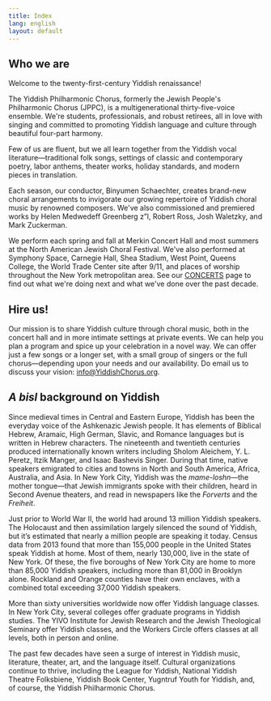 ```yaml
---
title: Index
lang: english
layout: default
---
```


## Who we are

Welcome to the twenty-first-century Yiddish renaissance!

The Yiddish Philharmonic Chorus, formerly the Jewish People's Philharmonic Chorus (JPPC), is a multigenerational thirty-five-voice ensemble.  We're students, professionals, and robust retirees, all in love with singing and committed to promoting Yiddish language and culture through beautiful four-part harmony.

Few of us are fluent, but we all learn together from the Yiddish vocal literature—traditional folk songs, settings of classic and contemporary poetry, labor anthems, theater works, holiday standards, and modern pieces in translation.   

Each season, our conductor, Binyumen Schaechter, creates brand-new choral arrangements to invigorate our growing repertoire of Yiddish choral music by renowned composers.  We've also commissioned and premiered works by Helen Medwedeff Greenberg z”l, Robert Ross, Josh Waletzky, and Mark Zuckerman.

We perform each spring and fall at Merkin Concert Hall and most summers at the North American Jewish Choral Festival.  We've also performed at Symphony Space, Carnegie Hall, Shea Stadium, West Point, Queens College, the World Trade Center site after 9/11, and places of worship throughout the New York metropolitan area.  See our [CONCERTS](https://www.yiddishchorus.org/concerts.html) page to find out what we're doing next and what we've done over the past decade.

## Hire us!

Our mission is to share Yiddish culture through choral music, both in the concert hall and in more intimate settings at private events.  We can help you plan a program and spice up your celebration in a novel way.  We can offer just a few songs or a longer set, with a small group of singers or the full chorus—depending upon your needs and our availability.  Do email us to discuss your vision: [info@YiddishChorus.org](mailto:info@yiddishchorus.org).

## *A bisl* background on Yiddish

Since medieval times in Central and Eastern Europe, Yiddish has been the everyday voice of the Ashkenazic Jewish people.  It has elements of Biblical Hebrew, Aramaic, High German, Slavic, and Romance languages but is written in Hebrew characters.  The nineteenth and twentieth centuries produced internationally known writers including Sholom Aleichem, Y. L. Peretz, Itzik Manger, and Isaac Bashevis Singer.  During that time, native speakers emigrated to cities and towns in North and South America, Africa, Australia, and Asia.  In New York City, Yiddish was the *mame-loshn*—the mother tongue—that Jewish immigrants spoke with their children, heard in Second Avenue theaters, and read in newspapers like the *Forverts* and the *Freiheit*.

Just prior to World War II, the world had around 13 million Yiddish speakers.  The Holocaust and then assimilation largely silenced the sound of Yiddish, but it’s estimated that nearly a million people are speaking it today. Census data from 2013 found that more than 155,000 people in the United States speak Yiddish at home. Most of them, nearly 130,000, live in the state of New York. Of these, the five boroughs of New York City are home to more than 85,000 Yiddish speakers, including more than 81,000 in Brooklyn alone. Rockland and Orange counties have their own enclaves, with a combined total exceeding 37,000 Yiddish speakers.

More than sixty universities worldwide now offer Yiddish language classes. In New York City, several colleges offer graduate programs in Yiddish studies. The YIVO Institute for Jewish Research and the Jewish Theological Seminary offer Yiddish classes, and the Workers Circle offers classes at all levels, both in person and online.

The past few decades have seen a surge of interest in Yiddish music, literature, theater, art, and the language itself.  Cultural organizations continue to thrive, including the League for Yiddish, National Yiddish Theatre Folksbiene, Yiddish Book Center, Yugntruf Youth for Yiddish, and, of course, the Yiddish Philharmonic Chorus.
